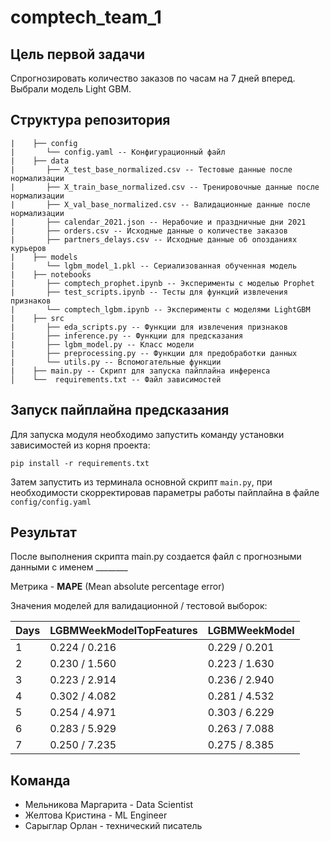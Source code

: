 # comptech_team_1

## Цель первой задачи 

Спрогнозировать количество заказов по часам на 7 дней вперед. 
Выбрали модель Light GBM.


## Структура репозитория

```
|    ├── config
|       └── config.yaml -- Конфигурационный файл
|    ├── data
|       ├── X_test_base_normalized.csv -- Тестовые данные после нормализации
|       ├── X_train_base_normalized.csv -- Тренировочные данные после нормализации
|       ├── X_val_base_normalized.csv -- Валидационные данные после нормализации
|       ├── calendar_2021.json -- Нерабочие и праздничные дни 2021 
|       ├── orders.csv -- Исходные данные о количестве заказов
|       ├── partners_delays.csv -- Исходные данные об опозданиях курьеров
|    ├── models
|       └── lgbm_model_1.pkl -- Сериализованная обученная модель
|    ├── notebooks
|       ├── comptech_prophet.ipynb -- Эксперименты с моделью Prophet
|       ├── test_scripts.ipynb -- Тесты для функций извлечения признаков
|       └── сomptech_lgbm.ipynb -- Эксперименты с моделями LightGBM
|    ├── src
|       ├── eda_scripts.py -- Функции для извлечения признаков
|       ├── inference.py -- Функции для предсказания
|       ├── lgbm_model.py -- Класс модели
|       ├── preprocessing.py -- Функции для предобработки данных
|       └── utils.py -- Вспомогательные функции
|    ├── main.py -- Скрипт для запуска пайплайна инференса
│    └──  requirements.txt -- Файл зависимостей 
```

## Запуск пайплайна предсказания

Для запуска модуля необходимо запустить команду установки зависимостей из корня проекта:

`pip install -r requirements.txt`

Затем запустить из терминала основной скрипт `main.py`, при необходимости скорректировав параметры работы пайплайна в файле `config/config.yaml`


## Результат

После выполнения скрипта main.py создается файл с прогнозными данными с именем ________

Метрика - **MAPE** (Mean absolute percentage error)

Значения моделей для валидационной / тестовой выборок:

|Days         |LGBMWeekModelTopFeatures | LGBMWeekModel |
|-------------|-------------------------|---------------|
|1            |    0.224 / 0.216        | 0.229 / 0.201 |   
|2            |    0.230 / 1.560        | 0.223 / 1.630 |
|3            |    0.223 / 2.914        | 0.236 / 2.940 |
|4            |    0.302 / 4.082        | 0.281 / 4.532 |
|5            |    0.254 / 4.971        | 0.303 / 6.229 |
|6            |    0.283 / 5.929        | 0.263 / 7.088 |
|7            |    0.250 / 7.235        | 0.275 / 8.385 |
 
 
## Команда

- Мельникова Маргарита - Data Scientist
- Желтова Кристина - ML Engineer
- Сарыглар Орлан - технический писатель
